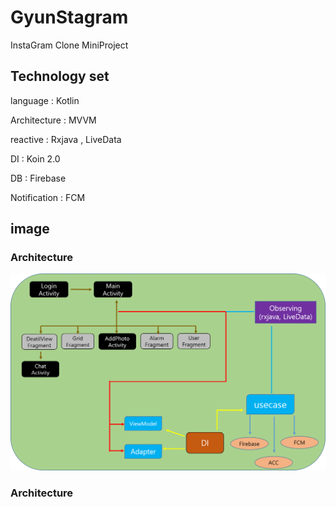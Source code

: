 # GyunStagram

InstaGram Clone MiniProject

## Technology set

language      :  Kotlin

Architecture  :  MVVM

reactive      :  Rxjava , LiveData

DI            :  Koin 2.0

DB            :  Firebase

Notification  :  FCM


## image

### Architecture

![architecture](./sow/architecture.png)

### Architecture
<img src="/sow/sample1.jpgg" width="10" height="10">
